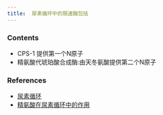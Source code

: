 ```yaml
---
title:  尿素循环中的限速酶包括
--- 
```


### Contents
- CPS-1 提供第一个N原子
- 精氨酸代琥珀酸合成酶:由天冬氨酸提供第二个N原子

### References
- [尿素循环](/尿素循环)
- [精氨酸在尿素循环中的作用](/精氨酸在尿素循环中的作用)
